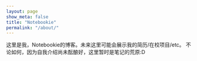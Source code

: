 ```yaml
---
layout: page
show_meta: false
title: "Notebookie"
permalink: "/about/"
---
```


这里是我，Notebookie的博客。未来这里可能会展示我的简历/在校项目/etc。
不论如何，因为自我介绍尚未酝酿好，这里暂时是笔记的荒原:D

